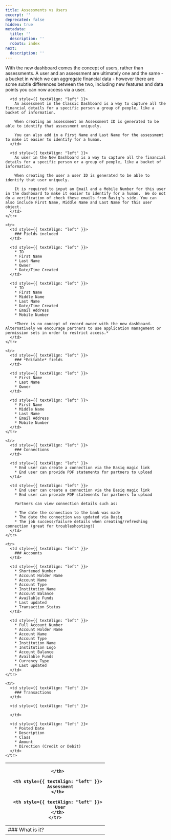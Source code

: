 ```yaml
---
title: Assessments vs Users
excerpt: ''
deprecated: false
hidden: true
metadata:
  title: ''
  description: ''
  robots: index
next:
  description: ''
---
```

With the new dashboard comes the concept of users, rather than assessments. A user and an assessment are ultimately one and the same - a bucket in which we can aggregate financial data - however there are some subtle differences between the two, including new features and data points you can now access via a user. 

<Table align={["left","left","left"]}>
  <thead>
    <tr>
      <th style={{ textAlign: "left" }}>

      </th>

      <th style={{ textAlign: "left" }}>
        Assessment
      </th>

      <th style={{ textAlign: "left" }}>
        User
      </th>
    </tr>
  </thead>

  <tbody>
    <tr>
      <td style={{ textAlign: "left" }}>
        ### What is it?
      </td>

      <td style={{ textAlign: "left" }}>
        An assessment in the Classic Dashboard is a way to capture all the financial details for a specific person a group of people, like a bucket of information.

        When creating an assessment an Assessment ID is generated to be able to identify that assessment uniquely. 

        You can also add in a First Name and Last Name for the assessment to make it easier to identify for a human.
      </td>

      <td style={{ textAlign: "left" }}>
        As user in the New Dashboard is a way to capture all the financial details for a specific person or a group of people, like a bucket of information.

        When creating the user a user ID is generated to be able to identify that user uniquely. 

        It is required to input an Email and a Mobile Number for this user in the dashboard to make it easier to identify for a human.  We do not do a verification of check these emails from Basiq’s side. You can also include First Name, Middle Name and Last Name for this user object.
      </td>
    </tr>

    <tr>
      <td style={{ textAlign: "left" }}>
        ### Fields included
      </td>

      <td style={{ textAlign: "left" }}>
        * ID
        * First Name
        * Last Name
        * Owner
        * Date/Time Created
      </td>

      <td style={{ textAlign: "left" }}>
        * ID
        * First Name
        * Middle Name
        * Last Name
        * Date/Time Created
        * Email Address
        * Mobile Number

        *There is no concept of record owner with the new dashboard. Alternatively we encourage partners to use application management or permission sets in order to restrict access.*
      </td>
    </tr>

    <tr>
      <td style={{ textAlign: "left" }}>
        ### *Editable* fields
      </td>

      <td style={{ textAlign: "left" }}>
        * First Name
        * Last Name
        * Owner
      </td>

      <td style={{ textAlign: "left" }}>
        * First Name
        * Middle Name
        * Last Name
        * Email Address
        * Mobile Number
      </td>
    </tr>

    <tr>
      <td style={{ textAlign: "left" }}>
        ### Connections
      </td>

      <td style={{ textAlign: "left" }}>
        * End user can create a connection via the Basiq magic link
        * End user can provide PDF statements for partners to upload
      </td>

      <td style={{ textAlign: "left" }}>
        * End user can create a connection via the Basiq magic link
        * End user can provide PDF statements for partners to upload

        Partners can view connection details such as:

        * The date the connection to the bank was made
        * The date the connection was updated via Basiq
        * The job success/failure details when creating/refreshing connection (great for troubleshooting!)
      </td>
    </tr>

    <tr>
      <td style={{ textAlign: "left" }}>
        ### Accounts
      </td>

      <td style={{ textAlign: "left" }}>
        * Shortened Number
        * Account Holder Name
        * Account Name
        * Account Type
        * Institution Name
        * Account Balance
        * Available Funds
        * Last updated
        * Transaction Status
      </td>

      <td style={{ textAlign: "left" }}>
        * Full Account Number
        * Account Holder Name
        * Account Name
        * Account Type
        * Institution Name
        * Institution Logo
        * Account Balance
        * Available Funds
        * Currency Type
        * Last updated
      </td>
    </tr>

    <tr>
      <td style={{ textAlign: "left" }}>
        ### Transactions
      </td>

      <td style={{ textAlign: "left" }}>

      </td>

      <td style={{ textAlign: "left" }}>
        * Posted Date
        * Description
        * Class
        * Amount
        * Direction (Credit or Debit)
      </td>
    </tr>
  </tbody>
</Table>
